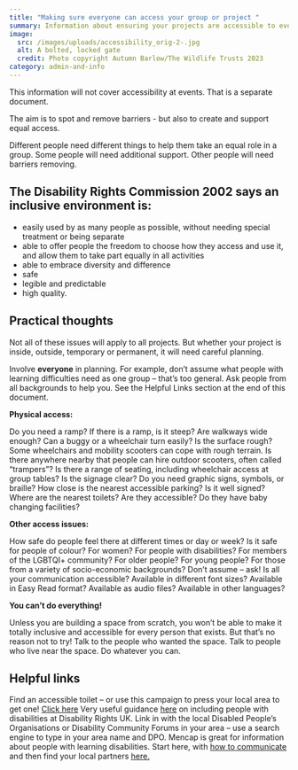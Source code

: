 ```yaml
---
title: "Making sure everyone can access your group or project "
summary: Information about ensuring your projects are accessible to everyone.
image:
  src: /images/uploads/accessibility_orig-2-.jpg
  alt: A bolted, locked gate
  credit: Photo copyright Autumn Barlow/The Wildlife Trusts 2023
category: admin-and-info
---
```


This information will not cover accessibility at events. That is a separate document.

The aim is to spot and remove barriers - but also to create and support equal access.



Different people need different things to help them take an equal role in a group. Some people will need additional support. Other people will need barriers removing.



## The Disability Rights Commission 2002 says an inclusive environment is:


* easily used by as many people as possible, without needing special treatment or being separate
* able to offer people the freedom to choose how they access and use it, and allow them to take part equally in all activities
* able to embrace diversity and difference
* safe
* legible and predictable
* high quality.



## Practical thoughts



Not all of these issues will apply to all projects. But whether your project is inside, outside, temporary or permanent, it will need careful planning.

Involve **everyone** in planning. For example, don’t assume what people with learning difficulties need as one group – that’s too general. Ask people from all backgrounds to help you. See the Helpful Links section at the end of this document.



**Physical access:**



Do you need a ramp? If there is a ramp, is it steep?
Are walkways wide enough? Can a buggy or a wheelchair turn easily?
Is the surface rough? Some wheelchairs and mobility scooters can cope with rough terrain. Is there anywhere nearby that people can hire outdoor scooters, often called “trampers”?
Is there a range of seating, including wheelchair access at group tables?
Is the signage clear? Do you need graphic signs, symbols, or braille?
How close is the nearest accessible parking? Is it well signed?
Where are the nearest toilets? Are they accessible? Do they have baby changing facilities?



**Other access issues:**



How safe do people feel there at different times or day or week?
Is it safe for people of colour? For women? For people with disabilities? For members of the LGBTQI+ community? For older people? For young people? For those from a variety of socio-economic backgrounds? Don’t assume – ask!
Is all your communication accessible? Available in different font sizes? Available in Easy Read format? Available as audio files? Available in other languages?



**You can’t do everything!**



Unless you are building a space from scratch, you won’t be able to make it totally inclusive and accessible for every person that exists. But that’s no reason not to try! Talk to the people who wanted the space. Talk to people who live near the space. Do whatever you can.



## Helpful links



Find an accessible toilet – or use this campaign to press your local area to get one! [Click here](https://www.changing-places.org/ "Changing Places")
Very useful guidance [here](https://www.disabilityrightsuk.org/sites/default/files/pdf/1%20%20InclusivecommunitiesLAguidance.pdf) on including people with disabilities at Disability Rights UK.
Link in with the local Disabled People’s Organisations or Disability Community Forums in your area – use a search engine to type in your area name and DPO.
Mencap is great for information about people with learning disabilities. Start here, with [how to communicate](https://www.mencap.org.uk/learning-disability-explained/communicating-people-learning-disability) and then find your local partners [here.](https://www.mencap.org.uk/advice-and-support/network-partners)
